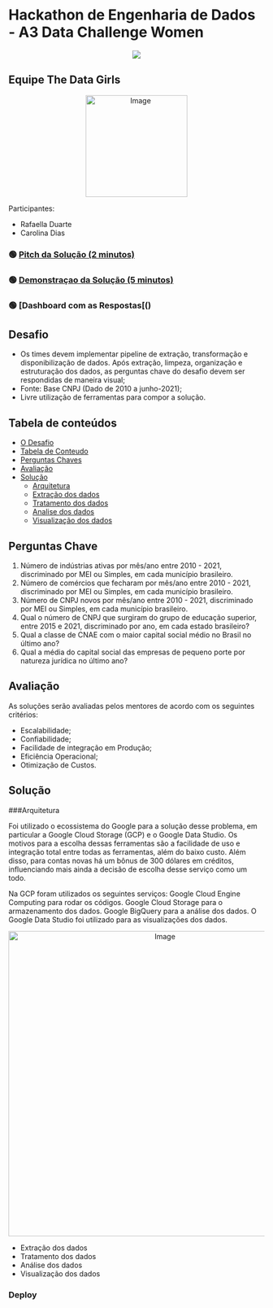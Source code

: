 # Hackathon de Engenharia de Dados - A3 Data Challenge Women

<p align="center">
<img src="https://github.com/elladarte/thedatagirl_hackathon/blob/main/images/logo_hackathon.png"/>
</p>

## Equipe The Data Girls

<p align="center">
<img src="https://github.com/elladarte/thedatagirl_hackathon/blob/main/images/the_data_girls.png" alt="Image" height="200"/>
</p>

Participantes:
- Rafaella Duarte
- Carolina Dias

### 🟢 [Pitch da Solução (2 minutos)](https://youtu.be/bd6tAhl_dVQ)
### 🟢 [Demonstraçao da Solução (5 minutos)]()
### 🟢 [Dashboard com as Respostas[()


## Desafio

-  Os  times  devem  implementar  pipeline  de  extração,  transformação  e  disponibilização  de  dados.  Após  extração,  limpeza, organização e estruturação dos dados, as perguntas  chave do desafio devem ser respondidas de maneira visual;
- Fonte: Base CNPJ (Dado de 2010 a junho-2021);
- Livre utilização de ferramentas para compor a solução.

## Tabela de conteúdos
<!--ts-->
* [O Desafio](#desafio)
* [Tabela de Conteudo](#tabela-de-conteudo)
* [Perguntas Chaves](#perguntas-chaves)
* [Avaliação](#avaliação)
* [Solução](#solução)
    * [Arquitetura](#arquitetura)
    * [Extração dos dados](#extração-dos-dados)
    * [Tratamento dos dados](#tratamento-dos-dados)
    * [Analise dos dados](#analise-dos-dados)
    * [Visualização dos dados](#visualização-dos-dados)
<!--te-->

## Perguntas Chave

1. Número de indústrias ativas por mês/ano entre 2010 - 2021, discriminado por MEI ou Simples, em cada município brasileiro.
2. Número de comércios que fecharam por mês/ano entre 2010 - 2021, discriminado por MEI ou Simples, em cada município brasileiro.
3. Número de CNPJ novos por mês/ano entre 2010 - 2021, discriminado por MEI ou Simples, em cada município brasileiro.
4. Qual o número de CNPJ que surgiram do grupo de educação superior, entre 2015 e 2021, discriminado por ano, em cada estado brasileiro?
5. Qual a classe de CNAE com o maior capital social médio no Brasil no último ano?
6. Qual a média do capital social das empresas de pequeno porte por natureza  jurídica no último ano?

## Avaliação

As soluções serão avaliadas pelos mentores de acordo com os  seguintes critérios:
- Escalabilidade;
- Confiabilidade;
- Facilidade de integração em Produção;
- Eficiência Operacional;
- Otimização de Custos.

## Solução

###Arquitetura

Foi utilizado o ecossistema do Google para a solução desse problema, em particular a Google Cloud Storage (GCP) e o Google Data Studio. Os motivos para a escolha dessas ferramentas são a facilidade de uso e integração total entre todas as ferramentas, além do baixo custo. Além disso, para contas novas há um bônus de 300 dólares em créditos, influenciando mais ainda a decisão de escolha desse serviço como um todo.

Na GCP foram utilizados os seguintes serviços:
Google Cloud Engine Computing para rodar os códigos.
Google Cloud Storage para o armazenamento dos dados.
Google BigQuery para a análise dos dados.
O Google Data Studio foi utilizado para as visualizações dos dados.

<p align="center">
<img src="https://github.com/elladarte/thedatagirl_hackathon/blob/main/images/arquitetura.png" alt="Image" height="600"/>
</p>

- Extração dos dados
- Tratamento dos dados
- Análise dos dados
- Visualização dos dados

### Deploy
